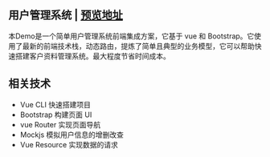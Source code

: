 ## 用户管理系统 | [预览地址](https://pingzx.github.io/user-ms/)

本Demo是一个简单用户管理系统前端集成方案，它基于 vue 和 Bootstrap。它使用了最新的前端技术栈，动态路由，提炼了简单且典型的业务模型，它可以帮助快速搭建客户资料管理系统。最大程度节省时间成本。

## 相关技术
- Vue CLI 快速搭建项目
- Bootstrap 构建页面 UI
- vue Router 实现页面导航
- Mockjs 模拟用户信息的增删改查
- Vue Resource 实现数据的请求
